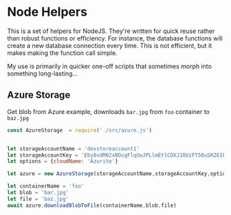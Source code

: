 # Node Helpers

This is a set of helpers for NodeJS. They're written for quick reuse rather than robust functions or efficiency. For instance, the database functions will create a new database connection every time. This is not efficient, but it makes making the function call simple.

My use is primarily in quicker one-off scripts that sometimes morph into something long-lasting...


## Azure Storage

Get blob from Azure example, downloads `bar.jpg` from `foo` container to `baz.jpg`

```javascript
const AzureStorage  = require('./src/azure.js')


let storageAccountName = 'devstoreaccount1'
let storageAccountKey = 'Eby8vdM02xNOcqFlqUwJPLlmEtlCDXJ1OUzFT50uSRZ6IFsuFq2UVErCz4I6tq/K1SZFPTOtr/KBHBeksoGMGw=='
let options = {cloudName: 'Azurite'}

let azure = new AzureStorage(storageAccountName,storageAccountKey,options)

let containerName = 'foo'
let blob = 'bar.jpg'
let file = 'baz.jpg'
await azure.downloadBlobToFile(containerName,blob,file)
```